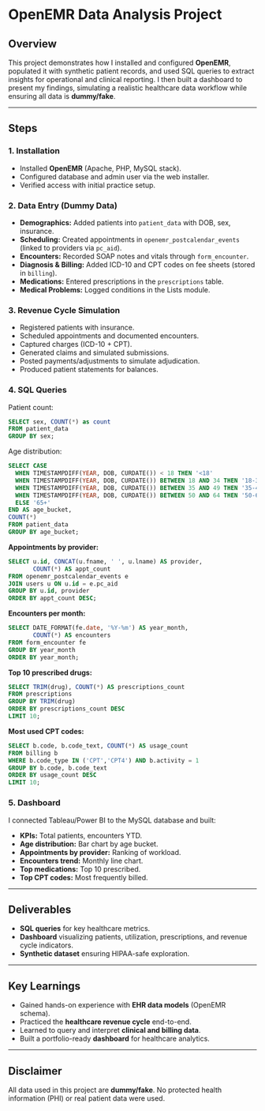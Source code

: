 # OpenEMR Data Analysis Project

## Overview
This project demonstrates how I installed and configured **OpenEMR**, populated it with synthetic patient records, and used SQL queries to extract insights for operational and clinical reporting. I then built a dashboard to present my findings, simulating a realistic healthcare data workflow while ensuring all data is **dummy/fake**.

---

## Steps

### 1. Installation
- Installed **OpenEMR** (Apache, PHP, MySQL stack).
- Configured database and admin user via the web installer.
- Verified access with initial practice setup.

### 2. Data Entry (Dummy Data)
- **Demographics:** Added patients into `patient_data` with DOB, sex, insurance.
- **Scheduling:** Created appointments in `openemr_postcalendar_events` (linked to providers via `pc_aid`).
- **Encounters:** Recorded SOAP notes and vitals through `form_encounter`.
- **Diagnosis & Billing:** Added ICD-10 and CPT codes on fee sheets (stored in `billing`).
- **Medications:** Entered prescriptions in the `prescriptions` table.
- **Medical Problems:** Logged conditions in the Lists module.

### 3. Revenue Cycle Simulation
- Registered patients with insurance.
- Scheduled appointments and documented encounters.
- Captured charges (ICD-10 + CPT).
- Generated claims and simulated submissions.
- Posted payments/adjustments to simulate adjudication.
- Produced patient statements for balances.

### 4. SQL Queries
Patient count:
```sql
SELECT sex, COUNT(*) as count
FROM patient_data
GROUP BY sex;
```

Age distribution:
```sql
SELECT CASE
  WHEN TIMESTAMPDIFF(YEAR, DOB, CURDATE()) < 18 THEN '<18'
  WHEN TIMESTAMPDIFF(YEAR, DOB, CURDATE()) BETWEEN 18 AND 34 THEN '18-34'
  WHEN TIMESTAMPDIFF(YEAR, DOB, CURDATE()) BETWEEN 35 AND 49 THEN '35-49'
  WHEN TIMESTAMPDIFF(YEAR, DOB, CURDATE()) BETWEEN 50 AND 64 THEN '50-64'
  ELSE '65+'
END AS age_bucket,
COUNT(*)
FROM patient_data
GROUP BY age_bucket;
```

**Appointments by provider:**
```sql
SELECT u.id, CONCAT(u.fname, ' ', u.lname) AS provider,
       COUNT(*) AS appt_count
FROM openemr_postcalendar_events e
JOIN users u ON u.id = e.pc_aid
GROUP BY u.id, provider
ORDER BY appt_count DESC;
```

**Encounters per month:**
```sql
SELECT DATE_FORMAT(fe.date, '%Y-%m') AS year_month,
       COUNT(*) AS encounters
FROM form_encounter fe
GROUP BY year_month
ORDER BY year_month;
```

**Top 10 prescribed drugs:**
```sql
SELECT TRIM(drug), COUNT(*) AS prescriptions_count
FROM prescriptions
GROUP BY TRIM(drug)
ORDER BY prescriptions_count DESC
LIMIT 10;
```

**Most used CPT codes:**
```sql
SELECT b.code, b.code_text, COUNT(*) AS usage_count
FROM billing b
WHERE b.code_type IN ('CPT','CPT4') AND b.activity = 1
GROUP BY b.code, b.code_text
ORDER BY usage_count DESC
LIMIT 10;
```

### 5. Dashboard
I connected Tableau/Power BI to the MySQL database and built:
- **KPIs:** Total patients, encounters YTD.
- **Age distribution:** Bar chart by age bucket.
- **Appointments by provider:** Ranking of workload.
- **Encounters trend:** Monthly line chart.
- **Top medications:** Top 10 prescribed.
- **Top CPT codes:** Most frequently billed.

---

## Deliverables
- **SQL queries** for key healthcare metrics.
- **Dashboard** visualizing patients, utilization, prescriptions, and revenue cycle indicators.
- **Synthetic dataset** ensuring HIPAA-safe exploration.

---

## Key Learnings
- Gained hands-on experience with **EHR data models** (OpenEMR schema).
- Practiced the **healthcare revenue cycle** end-to-end.
- Learned to query and interpret **clinical and billing data**.
- Built a portfolio-ready **dashboard** for healthcare analytics.

---

## Disclaimer
All data used in this project are **dummy/fake**. No protected health information (PHI) or real patient data were used.

